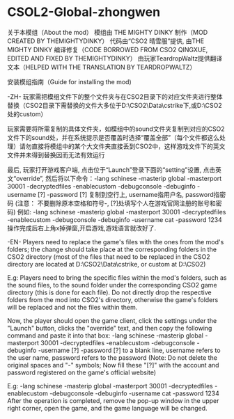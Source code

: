 # CSOL2-Global-zhongwen
关于本模组（About the mod）
模组由 THE MIGHTY DINKY 制作（MOD CREATED BY THEMIGHTYDINKY）
代码由“CSO2 晴雪服”提供, 由THE MIGHTY DINKY 编译修复（CODE BORROWED FROM CSO2 QINGXUE, EDITED AND FIXED BY THEMIGHTYDINKY）
由玩家TeardropWaltz提供翻译文本（HELPED WITH THE TRANSLATION BY TEARDROPWALTZ）

安装模组指南（Guide for installing the mod)

-ZH-
玩家需把模组文件下的整个文件夹与在CSO2目录下的对应文件夹进行整体替换（CSO2目录下需替换的文件大多位于D:\CSO2\Data\cstrike下,或D:\CSO2处的custom）

玩家需要将所需复制的具体文件夹，如模组中的sound文件夹复制到对应的CSO2文件下的sound处，并在系统提示是否覆盖时选择“覆盖全部”（每个文件都这么处理）请勿直接将模组中的某个大文件夹直接丢到CSO2中，这样游戏文件下的英文文件并未得到替换因而无法有效运行

最后, 玩家打开游戏客户端, 点击位于“Launch”登录下面的“setting”设置, 点击英文“override”, 然后将以下命令：-lang schinese -masterip global -masterport 30001 -decryptedfiles -enablecustom -debugconsole -debuginfo -username [?] -password [?] 复制到空行上, username指用户名, password指密码 (注意： 不要删除原本空格和符号-, [?]处填写个人在游戏官网注册的账号和密码)
例如: -lang schinese -masterip global -masterport 30001 -decryptedfiles -enablecustom -debugconsole -debuginfo -username cat -password 1234
操作完成后右上角x掉弹窗,开启游戏,游戏语言就改好了.


-EN-
Players need to replace the game's files with the ones from the mod's folders; the change should take place at the corresponding folders in the CSO2 directory (most of the files that need to be replaced in the CSO2 directory are located at D:\CSO2\Data\cstrike, or custom at D:\CSO2)

E.g: Players need to bring the specific files within the mod's folders, such as the sound files, to the sound folder under the corresponding CSO2 game directory (this is done for each file). Do not directly drop the respective folders from the mod into CSO2's directory, otherwise the game's folders will be replaced and not the files within them.

Now, the player should open the game client, click the settings under the "Launch" button, clicks the "override" text, and then copy the following command and paste it into that box: -lang schinese -masterip global -masterport 30001 -decryptedfiles -enablecustom -debugconsole -debuginfo -username [?] -password [?] to a blank line, username refers to the user name, password refers to the password (Note: Do not delete the original spaces and "-" symbols; Now fill these "[?]" with the account and password registered on the game's official website)

E.g: -lang schinese -masterip global -masterport 30001 -decryptedfiles -enablecustom -debugconsole -debuginfo -username cat -password 1234
After the operation is completed, remove the pop-up window in the upper right corner, open the game, and the game language will be changed.
